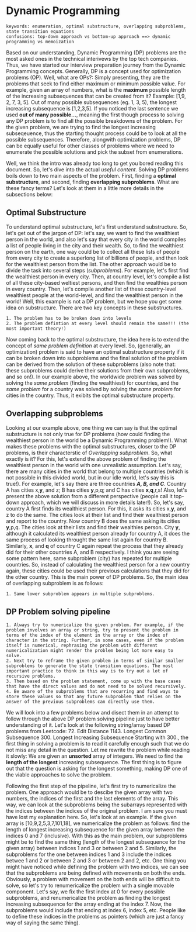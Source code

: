 # Dynamic Programming

    keywords: enumeration, optimal substructure, overlapping subproblems, state transition equations
    confusions: top-down approach vs bottom-up approach ==> dynamic programming vs memoization

Based on our understanding, Dynamic Programming (DP) problems are the most asked ones in the technical interivews by the top tech companies.
Thus, we have started our interview preparation journey from the Dynamic Programming concepts. Generally, DP is a concept used for optimization problems (OP).
Well, what are OPs?: Simply presenting, they are the problems that seek to find either maximum or minimum possible value. For example, given an array of numbers, what is the **maximum** possible length of the increasing subsequences that can be created from it? Example: [1,9, 2, 7, 3, 5]. Out of many possible subsequences (eg. 1, 3, 5), the longest increasing subsequence is [1,2,3,5]. If you noticed the last sentence we used **out of many possible...**, meaning the first though process to solving any DP problem is to find all the possible breakdowns of the problem. For the given problem, we are trying to find the longest increasing subseqeuence, thus the starting thought process could be to look at all the possible subsequences. Therefore, alongwith optimization problems, DP can be equally useful for other classes of problems where we need to enumerate the possible solutions and pick the subset from enumerations.

Well, we think the intro was already too long to get you bored reading this document. So, let's dive into the actual _useful content_. Solving DP problems boils down to two main aspects of the problem. First, finding a **optimal substructure**, and second, finding **overlapping subproblems**. What are these fancy terms? Let's look at them in a little more details in the subsections below:

## Optimal Substructure

To understand optimal substructure, let's first understand substructure. So, let's get out of the jargon of DP: let's say, we want to find the wealthiest person in the world, and also let's say that every city in the world compiles a list of people living in the city and their wealth. So, to find the wealthiest person on the earth, one way could be to collect all these lists of people from every city to create a superlong list of billions of people, and then look for the wealthiest person from the list. The other approach would be to divide the task into several steps (_subproblems_). For example, let's first find the wealthiest person in every city. Then, at country level, let's compile a list of all these city-based weltiest persons, and then find the wealthies person in every country. Then, let's compile another list of these country-level wealthiest people at the world-level, and find the wealthiest person in the world! Well, this example is not a DP problem, but we hope you get some idea on substructure. There are two key concepts in these substructures.

    1. The problem has to be broken down into levels
    2. The problem defintion at every level should remain the same!!! (the most important theory!)

Now coming back to the optimal substructure, the idea here is to extend the concept of _same problem definition_ at every level. So, (generally, an optimization) problem is said to have an optimal substructure property if it can be broken down into subproblems and the final solution of the problem can be derived from the solution of these subproblems (also note that: these subproblems could derive their solutions from their own subproblems, and so on!). In our example above, the worldwide problem was solved by solving the _same problem_ (finding the wealthiest) for countries, and the _same problem_ for a country was solved by solving the _same problem_ for cities in the country. Thus, it exibits the optimal substructure property.

## Overlapping subproblems

Looking at our example above, one thing we can say is that the optimal substructure is not only true for DP problems (how could finding the wealthiest person in the world be a Dynamic Programming problem!). What makes these problems with the optimal substructures, closer to the DP problems, is their characterstic of _Overlapping subproblem_. So, what exactly is it? For this, let's extend the above problem of finding the wealthiest person in the world with one unrealistic assumption. Let's say, there are many cities in the world that belong to multiple countries (which is not possible in this divided world, but in our idle world, let's say this is true!). For example, let's say there are three countries **_A, B, and C_**. Country A has cities x,**y**, and z; B has cities **y**,p,q; and C has cities **x**,**q**,r,s! Also, let's present the above solution from a different perspective (people call it top-down approach, which we will discuss in more details later!). So, let's say, country A first finds its wealthiest person. For this, it asks its cities x,**y**, and z to do the same. The cities look at their list and find their wealthiest person and report to the country. Now country B does the same asking its cities **y**,p,q. The cities look at their lists and find their wealthies person. City **y**, although it calculated its wealthiest person already for country A, it does the same process of looking throught the same list again for country B. Similarly, **x**, and **q** of country C again repeat the process that they already did for their other countries A, and B respectively. I think you are seeing some pattern here, same subproblem (city) has repeated for multiple countries. So, instead of calculating the wealthiest person for a new country again, these cities could be used their previous calculations that they did for the other country. This is the main power of DP problems. So, the main idea of overlapping subproblem is as follows:

    1. Same lower subproblem appears in multiple subproblems.

## DP Problem solving pipeline

    1. Always try to numericalize the given problem. For example, if the problem involves an array or string, try to present the problem in terms of the index of the element in the array or the index of character in the string. Further, in some cases, even if the problem itself is numerical, rephrasing the problem with different numericalization might render the problem being lot more easy to solve.
    2. Next try to reframe the given problem in terms of similar smaller subproblems to generate the state transition equations. The most important practice to think in this way is to try out a lot of recursive problems.
    3. Then based on the problem statement, come up with the base cases that have the direct values and do not need to be solved recursively.
    4. Be aware of the subproblems that are recurring and find ways to store these values so that any future subproblem that relies on the answer of the previous subproblems can directly use them.

We will look into a few problems below and disect them in an attempt to follow through the above DP problem solving pipeline just to have better understanding of it. Let's look at the following string/array based DP problems from Leetcode: 72. Edit Distance 1143. Longest Common Subsequence 300. Longest Increasing Subsequence
Starting with 300., the first thing in solving a problem is to read it carefully enough such that we do not miss any detail in the question. Let me rewrite the problem while reading it slowly: We are given an **unsorted** array of integers. We need to find the **length of the longest** increasing subsequence. The first thing is to figure out that the question is asking for the longest something, making DP one of the viable approaches to solve the problem.

Following the first step of the pipeline, let's first try to numericalize the problem. One approach would be to descibe the given array with two numbers, the indices of the first and the last elements of the array. This way, we can look at the subproblems being the subarrays represented with the indices between the indices of the original problem. I am sure you must have lost my explanation here. So, let's look at an example. If the given array is [10,9,2,5,3,7,101,18], we numericalize the problem as follows: find the length of longest increasing subsequence for the given array between the indices 0 and 7 (inclusive). With this as the main problem, our subproblems might be to find the same thing (length of the longest subsequence for the given array) between indices 1 and 3 or between 2 and 5. Similarly, the subproblems for the one between indices 1 and 3 include the indices betwee 1 and 2 or between 2 and 3 or between 2 and 2, etc. One thing you might have noticed while defining the problem with two indices, we can see that the subproblems are being defined with movements on both the ends. Obviously, a problem with movement on the both ends will be difficult to solve, so let's try to renumericalize the problem with a single movable component. Let's say, we fix the first index at 0 for every possible subproblems, and renumericalize the problem as finding the longest increasing subsequence for the array ending at the index 7. Now, the subproblems would include that ending at index 6, index 5, etc. People like to define these indices in the problems as pointers (which are just a fancy way of saying the same thing).
